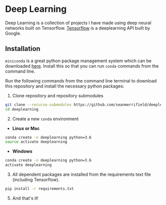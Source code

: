 # Deep Learning
Deep Learning is a collection of projects I have made using deep neural networks built on Tensorflow. [Tensorflow](https://www.tensorflow.org/api_docs/) is a deeplearning API built by Google.

## Installation

`miniconda` is a great python package management system which can be downloaded [here](https://conda.io/miniconda.html). Install this so that you can run `conda` commands from the command line. 

Run the following commands from the command line terminal to download this repository and install the necessary python packages:

1. Clone repository and repository submodules
```sh
git clone --recurse-submodules https://github.com/seanmerrifield/deeplearning
cd deeplearning
```


2. Create a new `conda` environment
* **Linux or Mac**
```sh
conda create -n deeplearning python=3.6
source activate deeplearning
```

* **Windows**
```sh
conda create -n deeplearning python=3.6
activate deeplearning
```

3. All dependent packages are installed from the requirements text file (including Tensorflow).
```sh
pip install -r requirements.txt
```


5. And that's it!


